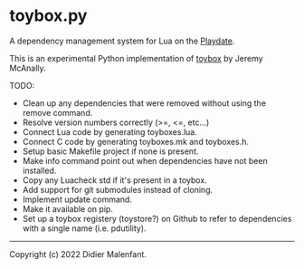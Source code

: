 # toybox.py

A dependency management system for Lua on the [Playdate](https://play.date).

This is an experimental Python implementation of [toybox](https://github.com/jm/toybox) by Jeremy McAnally.

TODO:

* Clean up any dependencies that were removed without using the remove command.
* Resolve version numbers correctly (>=, <=, etc...)
* Connect Lua code by generating toyboxes.lua.
* Connect C code by generating toyboxes.mk and toyboxes.h.
* Setup basic Makefile project if none is present.
* Make info command point out when dependencies have not been installed.
* Copy any Luacheck std if it's present in a toybox.
* Add support for git submodules instead of cloning.
* Implement update command.
* Make it available on pip.
* Set up a toybox registery (toystore?) on Github to refer to dependencies with a single name (i.e. pdutility).

* * *

Copyright (c) 2022 Didier Malenfant.

